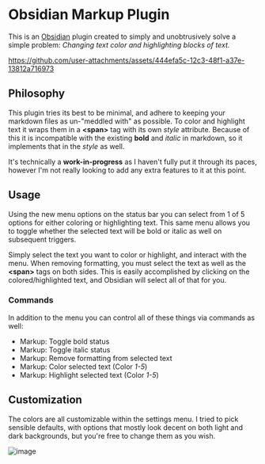 # Obsidian Markup Plugin
This is an [Obsidian](https://obsidian.md/) plugin created to simply and unobtrusively solve a simple problem: *Changing text color and highlighting blocks of text.*

https://github.com/user-attachments/assets/444efa5c-12c3-48f1-a37e-13812a716973

## Philosophy
This plugin tries its best to be minimal, and adhere to keeping your markdown files as un-"meddled with" as possible. To color and highlight text it wraps them in a **\<span\>** tag with its own *style* attribute. Because of this it is incompatible with the existing **bold** and *italic* in markdown, so it implements that in the *style* as well.

It's technically a **work-in-progress** as I haven't fully put it through its paces, however I'm not really looking to add any extra features to it at this point.
## Usage
Using the new menu options on the status bar you can select from 1 of 5 options for either coloring or highlighting text. This same menu allows you to toggle whether the selected text will be bold or italic as well on subsequent triggers.

Simply select the text you want to color or highlight, and interact with the menu. When removing formatting, you must select the text as well as the **\<span\>** tags on both sides. This is easily accomplished by clicking on the colored/highlighted text, and Obsidian will select all of that for you.
### Commands
In addition to the menu you can control all of these things via commands as well:
- Markup: Toggle bold status
- Markup: Toggle italic status
- Markup: Remove formatting from selected text
- Markup: Color selected text (Color *1-5*)
- Markup: Highlight selected text (Color *1-5*)
## Customization
The colors are all customizable within the settings menu. I tried to pick sensible defaults, with options that mostly look decent on both light and dark backgrounds, but you're free to change them as you wish.

![image](https://github.com/user-attachments/assets/5cb0da66-d703-4fcc-bb40-76bbadc8e1ee)
